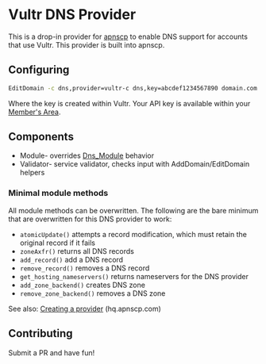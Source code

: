 # Vultr DNS Provider

This is a drop-in provider for [apnscp](https://apnscp.com) to enable DNS support for accounts that use Vultr. This provider is built into apnscp.

## Configuring

```bash
EditDomain -c dns,provider=vultr-c dns,key=abcdef1234567890 domain.com
```

Where the key is created within Vultr. Your API key is available within your [Member's Area](https://my.vultr.com/settings/#settingsapi).

## Components

* Module- overrides [Dns_Module](https://github.com/apisnetworks/apnscp-modules/blob/master/modules/dns.php) behavior
* Validator- service validator, checks input with AddDomain/EditDomain helpers

### Minimal module methods

All module methods can be overwritten. The following are the bare minimum that are overwritten for this DNS provider to work:

- `atomicUpdate()` attempts a record modification, which must retain the original record if it fails
- `zoneAxfr()` returns all DNS records
- `add_record()` add a DNS record
- `remove_record()` removes a DNS record
- `get_hosting_nameservers()` returns nameservers for the DNS provider
- `add_zone_backend()` creates DNS zone
- `remove_zone_backend()` removes a DNS zone

See also: [Creating a provider](https://hq.apnscp.com/apnscp-pre-alpha-technical-release/#creatingaprovider) (hq.apnscp.com)

## Contributing

Submit a PR and have fun!
